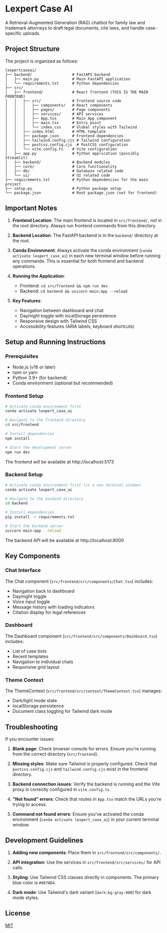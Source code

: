 # Lexpert Case AI

A Retrieval-Augmented Generation (RAG) chatbot for family law and trademark attorneys to draft legal documents, cite laws, and handle case-specific uploads.

## Project Structure

The project is organized as follows:

```
lexpertcaseai/
├── backend/                  # FastAPI backend
│   ├── main.py               # Main FastAPI application
│   └── requirements.txt      # Python dependencies
├── src/
│   ├── frontend/             # React frontend (THIS IS THE MAIN FRONTEND)
│   │   ├── src/              # Frontend source code
│   │   │   ├── components/   # React components
│   │   │   ├── pages/        # Page components
│   │   │   ├── services/     # API services
│   │   │   ├── App.tsx       # Main App component
│   │   │   ├── main.tsx      # Entry point
│   │   │   └── index.css     # Global styles with Tailwind
│   │   ├── index.html        # HTML template
│   │   ├── package.json      # Frontend dependencies
│   │   ├── tailwind.config.cjs # Tailwind configuration
│   │   ├── postcss.config.cjs  # PostCSS configuration
│   │   └── vite.config.ts    # Vite configuration
│   ├── app.py                # Python application (possibly Streamlit)
│   ├── backend/              # Backend modules
│   ├── core/                 # Core functionality
│   ├── db/                   # Database related code
│   └── ui/                   # UI related code
├── requirements.txt          # Python dependencies for the main project
├── setup.py                  # Python package setup
└── package.json              # Root package.json (not for frontend)
```

## Important Notes

1. **Frontend Location**: The main frontend is located in `src/frontend/`, not in the root directory. Always run frontend commands from this directory.

2. **Backend Location**: The FastAPI backend is in the `backend/` directory at the root.

3. **Conda Environment**: Always activate the conda environment (`conda activate lexpert_case_ai`) in each new terminal window before running any commands. This is essential for both frontend and backend operations.

4. **Running the Application**:

   - Frontend: `cd src/frontend && npm run dev`
   - Backend: `cd backend && uvicorn main:app --reload`

5. **Key Features**:
   - Navigation between dashboard and chat
   - Day/night toggle with localStorage persistence
   - Responsive design with Tailwind CSS
   - Accessibility features (ARIA labels, keyboard shortcuts)

## Setup and Running Instructions

### Prerequisites

- Node.js (v16 or later)
- npm or yarn
- Python 3.9+ (for backend)
- Conda environment (optional but recommended)

### Frontend Setup

```bash
# Activate conda environment first
conda activate lexpert_case_ai

# Navigate to the frontend directory
cd src/frontend

# Install dependencies
npm install

# Start the development server
npm run dev
```

The frontend will be available at http://localhost:5173

### Backend Setup

```bash
# Activate conda environment first (in a new terminal window)
conda activate lexpert_case_ai

# Navigate to the backend directory
cd backend

# Install dependencies
pip install -r requirements.txt

# Start the backend server
uvicorn main:app --reload
```

The backend API will be available at http://localhost:8000

## Key Components

### Chat Interface

The Chat component (`src/frontend/src/components/Chat.tsx`) includes:

- Navigation back to dashboard
- Day/night toggle
- Voice input toggle
- Message history with loading indicators
- Citation display for legal references

### Dashboard

The Dashboard component (`src/frontend/src/components/Dashboard.tsx`) includes:

- List of case bots
- Recent templates
- Navigation to individual chats
- Responsive grid layout

### Theme Context

The ThemeContext (`src/frontend/src/context/ThemeContext.tsx`) manages:

- Dark/light mode state
- localStorage persistence
- Document class toggling for Tailwind dark mode

## Troubleshooting

If you encounter issues:

1. **Blank page**: Check browser console for errors. Ensure you're running from the correct directory (`src/frontend`).

2. **Missing styles**: Make sure Tailwind is properly configured. Check that `postcss.config.cjs` and `tailwind.config.cjs` exist in the frontend directory.

3. **Backend connection issues**: Verify the backend is running and the Vite proxy is correctly configured in `vite.config.ts`.

4. **"Not found" errors**: Check that routes in `App.tsx` match the URLs you're trying to access.

5. **Command not found errors**: Ensure you've activated the conda environment (`conda activate lexpert_case_ai`) in your current terminal window.

## Development Guidelines

1. **Adding new components**: Place them in `src/frontend/src/components/`.

2. **API integration**: Use the services in `src/frontend/src/services/` for API calls.

3. **Styling**: Use Tailwind CSS classes directly in components. The primary blue color is `#0078D4`.

4. **Dark mode**: Use Tailwind's dark variant (`dark:bg-gray-800`) for dark mode styles.

## License

[MIT](LICENSE)
